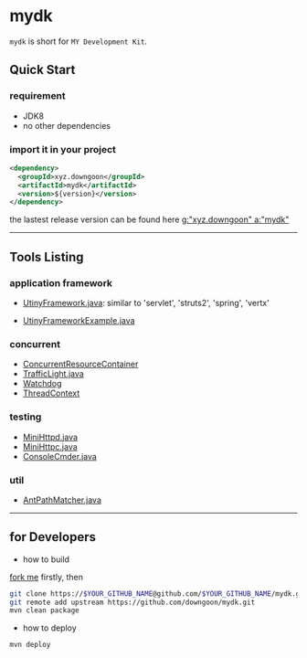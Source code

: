 # mydk

``mydk`` is short for ``MY Development Kit``.

## Quick Start

### requirement

- JDK8
- no other dependencies

### import it in your project

``` xml
<dependency>
  <groupId>xyz.downgoon</groupId>
  <artifactId>mydk</artifactId>
  <version>${version}</version>
</dependency>
```

the lastest release version can be found here [g:"xyz.downgoon" a:"mydk"](http://search.maven.org/#search%7Cga%7C1%7Cg%3A%22xyz.downgoon%22%20a%3A%22mydk%22)

----

## Tools Listing

### application framework

- [UtinyFramework.java](src/test/java/xyz/downgoon/mydk/framework/utiny/UtinyFrameworkTest.java): similar to 'servlet', 'struts2', 'spring', 'vertx'

- [UtinyFrameworkExample.java](src/test/java/xyz/downgoon/mydk/example/UtinyFrameworkExample.java)

### concurrent

- [ConcurrentResourceContainer](src/test/java/xyz/downgoon/mydk/concurrent/ConcurrentResourceContainerTest.java)
- [TrafficLight.java](src/test/java/xyz/downgoon/mydk/concurrent/TrafficLightTest.java)
- [Watchdog](src/test/java/xyz/downgoon/mydk/concurrent/WatchdogDemo.java)
- [ThreadContext](src/test/java/xyz/downgoon/mydk/concurrent/ThreadContextTest.java)

### testing

- [MiniHttpd.java](src/main/java/xyz/downgoon/mydk/testing/MiniHttpd.java)
- [MiniHttpc.java](src/main/java/xyz/downgoon/mydk/testing/MiniHttpc.java)
- [ConsoleCmder.java](src/main/java/xyz/downgoon/mydk/testing/ConsoleCmder.java)


### util

- [AntPathMatcher.java](src/test/java/xyz/downgoon/mydk/util/AntPathMatcherTest.java)

---

## for Developers

- how to build

[fork me](https://github.com/downgoon/mydk#fork-destination-box) firstly, then

``` bash
git clone https://$YOUR_GITHUB_NAME@github.com/$YOUR_GITHUB_NAME/mydk.git
git remote add upstream https://github.com/downgoon/mydk.git
mvn clean package
```

- how to deploy

``` bash
mvn deploy
```

